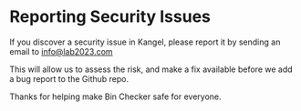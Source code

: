 # Reporting Security Issues

If you discover a security issue in Kangel, please report it by sending an email to info@lab2023.com

This will allow us to assess the risk, and make a fix available before we add a bug report to the Github repo.

Thanks for helping make Bin Checker safe for everyone.